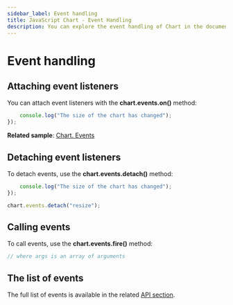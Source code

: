 ```yaml
---
sidebar_label: Event handling
title: JavaScript Chart - Event Handling 
description: You can explore the event handling of Chart in the documentation of the DHTMLX JavaScript UI library. Browse developer guides and API reference, try out code examples and live demos, and download a free 30-day evaluation version of DHTMLX Suite.
---
```


# Event handling

## Attaching event listeners

You can attach event listeners with the **chart.events.on()** method:

```javascript
    console.log("The size of the chart has changed");
});
```

**Related sample**: [Chart. Events](https://snippet.dhtmlx.com/a1b9yfwo)

## Detaching event listeners

To detach events, use the **chart.events.detach()** method:

```javascript
    console.log("The size of the chart has changed");
});

chart.events.detach("resize");
```

## Calling events

To call events, use the **chart.events.fire()** method:

```javascript
// where args is an array of arguments
```

## The list of events

The full list of events is available in the related [API section](chart/api/api_overview.md#events).
